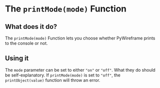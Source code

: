 # The `printMode(mode)` Function

## What does it do?
The `printMode(mode)` Function lets you choose whether PyWireframe prints to the console or not. 

## Using it
The `mode` parameter can be set to either `"on"` or `"off"`. What they do should be self-explanatory. If `printMode(mode)` is set to `"off"`, the `printObject(value)` function will throw an error.